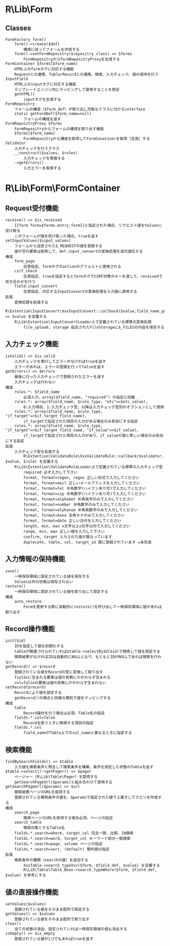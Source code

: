 R\Lib\Form
=====================================

Classes
-------------------------------------
    FormFactory form()
        form()->create($def)
            構成に従ってフォームを作成する
        form()->setFormRepositry($repositry_class) => $forms
            FormRepositryからFormRepositryProxyを生成する
    FormContainer $forms[$form_name]
        HTML上のformタグに対応する機能
        Requestとの連携、Table/Recordとの連携、検索、入力チェック、値の保持を行う
    InputField
        HTML上のinputタグに対応する機能
        テンプレートエンジン内にラッピングして使用することを想定
        getHTML()
            inputタグを生成する
    FormRepositry
        フォームの構成（$form_def）が取り出し可能なクラスに付けるinterface
        static getFormDef($form_name=null)
            フォームの構成を返す
    FormRepositryProxy $forms
        FormRepositryからフォームの構成を取り出す機能
        $forms[$form_name]
            FormRepositryから構成を取得してFormConatinerを取得（生成）する
    Validator
        入力チェックを行うクラス
        __construct($values, $rules)
            入力チェックを実施する
        ->getErrors()
            入力エラーを取得する

R\Lib\Form\FormContainer
=====================================

Request受付機能
-------------------------------------
    receive() => $is_received
        {{form form=$forms.entry_form}}と指定された場合、リクエスト値をValuesに受け取る
        このフォームが値を受け取った場合、trueを返す
    setInputValues($input_values)
        フォームから送信された$_REQUESTの値を登録する
        値が空の要素は削除して、def.input_convertの変換処理を逐次適応する
    構成
        form_page
            任意指定、formタグのactionのデフォルトに使用される
        csrf_check
            任意指定、trueを指定するとformタグでCSRF対策のキーを渡して、receivedで突き合わせを行う
        field.input_convert
            任意指定、対応するInputConvertの変換処理を入力値に適用する
    拡張
        変換処理を拡張する
            R\Extention\InputConvert\XxxInputConvert::callback($value,field_name_parts,$field_def) => $value を定義する
        R\Lib\Extention\InputConvertLoader上で定義されている標準の変換処理
            file_upload, storage 指定されたFileStorageに$_FILESの内容を保存する

入力チェック機能
-------------------------------------
    isValid() => $is_valid
        入力チェックを実行してエラーがなければtrueを返す
        エラーがあれば、エラーの登録を行ってfalseを返す
    getErrors() => $errors
        最後に行った入力チェックで登録されたエラーを返す
        入力チェックは行わない
    構成
        rules.*: $field_name
            必須入力、array($field_name, "required") の指定と同義
        rules.*: array($field_name, $rule_type, "etc"=>$etc_value),
            0:入力項目、1:入力チェック型、以降は入力チェック型別のオプションとして使用
        rules.*: array($field_name, $rule_type, "if_target"=>$if_target_field_name),
            if_targetで指定された項目の入力がある場合のみ有効にする指定
        rules.*: array($field_name, $rule_type, "if_target"=>$if_target_field_name, "if_value"=>$if_value),
            if_targetで指定された項目の入力があり、if_valueの値と等しい場合のみ有効にする指定
    拡張
        入力チェック型を拡張する
            R\Extention\ValidateRule\XxxValidateRule::callback($validator, $value, $rule) を定義する
        R\Lib\Extention\ValidateRuleLoader上で定義されている標準の入力チェック型
            required 必ず入力して下さい
            format, format=regex, regex 正しい形式で入力してください
            format, format=mail 正しいメールアドレスを入力してください
            format, format=tel 半角数字(ハイフンあり可)で入力してください
            format, format=zip 半角数字(ハイフンあり可)で入力してください
            format, format=alphabet 半角英字のみで入力してください
            format, format=number 半角数字のみで入力してください
            format, format=alphanum 半角英数字のみで入力してください
            format, format=kana 全角カナのみで入力してください
            format, format=date 正しい日付を入力してください
            length, min, max x文字以上x文字以内で入力してください
            range, min, max 正しい値を入力して下さい
            confirm, target 入力された値が異なっています
            duplecate, table, col, target_id 既に登録されています ★未完成

入力情報の保持機能
-------------------------------------
    save()
        一時保存領域に設定されている値を保存する
        Values以外の状態は保存されない
    restore()
        一時保存領域に設定されている値を取り出して設定する
    構成
        auto_restore
            Formを使用する際に自動的にrestore()を呼び出して一時保存領域に値があれば取り出す

## Record操作機能
    init($id)
        IDを指定して値を初期化する
        tableが関連づけられていれば$table->selectById($id)で検索して値を設定する
        検索結果がなければIDは自動的にNULLとなり、もともとIDがNULLであれば検索を行わない
    getRecord() => $record
        登録されている値をRecordの型に変換して取り出す
        fieldsに含まれる要素は値の有無にかかわらず含まれる
        col=falseの要素は値の有無にかかわらず含まれない
    setRecord($record)
        Recordにより値を設定する
        getRecord()の場合と同様の規則で値をマッピングする
    構成
        table
            Record操作を行う場合は必須、Table名の指定
        fields.*.col=false
            Recordを扱うときに無視する項目の指定
        fields.*.col
            field_nameがTable上でのcol_nameと異なるときに指定する

検索機能
-------------------------------------
    findBySearchFields() => $table
        入力値を検索条件と照合して検索条件を構築、条件を設定した状態のTableを返す
    $table->select()->getPager() => $pager
        ページャー（R\Lib\Table\Pager）を取得する
        getSearchPageUrl($params)と組み合わせて使用する
    getSearchPageUrl($params) => $url
        検索結果ページのURLを取得する
        登録されている検索条件の値を、$paramsで指定された値で上書きしてクエリを作成する
    構成
        search_page
            検索ページのURLを取得する場合必須、ページの指定
        search_table
            検索対象とするTable名
        fields.*.search=where, target_col 完全一致、比較、IN検索
        fields.*.search=word, target_col キーワード部分一致検索
        fields.*.search=page, volume ページの指定
        fields.*.search=sort, (default) 整列順の指定
    拡張
        検索条件の種類（searchの値）を追加する
            XxxTable->search_typeXxx($form, $field_def, $value) を定義する
            R\Lib\Table\Table_Base->search_typeWhere($form, $field_def, $value) を参考にする

値の直接操作機能
-------------------------------------
    setValues($values)
        登録されている値をそのまま配列で設定する
    getValues() => $values
        登録されている値をそのまま配列で取り出す
    clear()
        全ての状態の消去、設定されていれば一時保存領域の値も消去する
    isEmpty() => $is_empty
        登録されている値が1つでもあればtrueを返す


